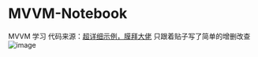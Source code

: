 # MVVM-Notebook
MVVM 学习
代码来源：[超详细示例，膜拜大佬](https://blog.csdn.net/qq_38436214/article/details/122685566?ops_request_misc=%257B%2522request%255Fid%2522%253A%2522168136019416800180680752%2522%252C%2522scm%2522%253A%252220140713.130102334.pc%255Fall.%2522%257D&request_id=168136019416800180680752&biz_id=0&utm_medium=distribute.pc_search_result.none-task-blog-2~all~first_rank_ecpm_v1~rank_v31_ecpm-10-122685566-null-null.142^v83^pc_search_v2,201^v4^add_ask,239^v2^insert_chatgpt&utm_term=android%20mvvm%E6%A1%86%E6%9E%B6%E7%AE%80%E5%8D%95demo&spm=1018.2226.3001.4187)
只跟着贴子写了简单的增删改查
![image](https://img-blog.csdnimg.cn/1026d0616e624630aff21712ee64500f.gif#pic_center)
